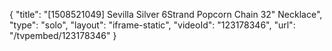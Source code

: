 {
    "title": "[1508521049] Sevilla Silver 6Strand Popcorn Chain 32\" Necklace",
    "type": "solo",
    "layout": "iframe-static",
    "videoId": "123178346",
    "url": "\/tvpembed\/123178346"
}